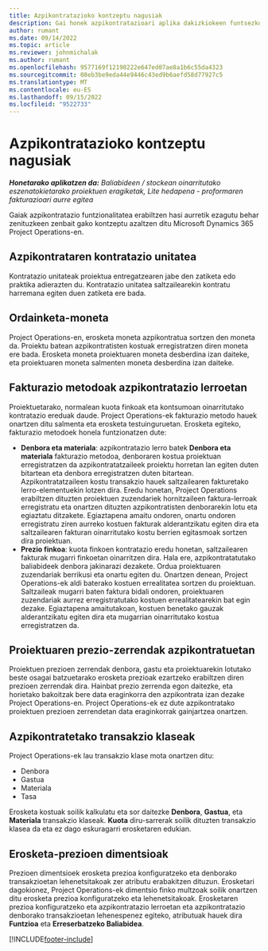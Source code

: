 ```yaml
---
title: Azpikontratazioko kontzeptu nagusiak
description: Gai honek azpikontratazioari aplika dakizkiokeen funtsezko kontzeptu batzuk azaltzen ditu Microsoft Dynamics 365 Project Operations-en.
author: rumant
ms.date: 09/14/2022
ms.topic: article
ms.reviewer: johnmichalak
ms.author: rumant
ms.openlocfilehash: 9577169f12198222e647ed07ae8a1b6c55da4323
ms.sourcegitcommit: 08eb3be9eda44e9446c43ed9b6aefd58d77927c5
ms.translationtype: MT
ms.contentlocale: eu-ES
ms.lasthandoff: 09/15/2022
ms.locfileid: "9522733"
---
```

# <a name="key-concepts-in-subcontracting"></a>Azpikontratazioko kontzeptu nagusiak


_**Honetarako aplikatzen da:** Baliabideen / stockean oinarritutako eszenatokietarako proiektuen eragiketak, Lite hedapena - proformaren fakturazioari aurre egitea_

Gaiak azpikontratazio funtzionalitatea erabiltzen hasi aurretik ezagutu behar zenituzkeen zenbait gako kontzeptu azaltzen ditu Microsoft Dynamics 365 Project Operations-en.

## <a name="contracting-unit-on-the-subcontract"></a>Azpikontrataren kontratazio unitatea

Kontratazio unitateak proiektua entregatzearen jabe den zatiketa edo praktika adierazten du. Kontratazio unitatea saltzailearekin kontratu harremana egiten duen zatiketa ere bada.

## <a name="purchase-currency"></a>Ordainketa-moneta

Project Operations-en, erosketa moneta azpikontratua sortzen den moneta da. Proiektu batean azpikontratisten kostuak erregistratzen diren moneta ere bada. Erosketa moneta proiektuaren moneta desberdina izan daiteke, eta proiektuaren moneta salmenten moneta desberdina izan daiteke.

## <a name="billing-methods-on-subcontract-lines"></a>Fakturazio metodoak azpikontratazio lerroetan

Proiektuetarako, normalean kuota finkoak eta kontsumoan oinarritutako kontratazio ereduak daude. Project Operations-ek fakturazio metodo hauek onartzen ditu salmenta eta erosketa testuinguruetan. Erosketa egiteko, fakturazio metodoek honela funtzionatzen dute:

- **Denbora eta materiala**: azpikontratazio lerro batek **Denbora eta materiala** fakturazio metodoa, denboraren kostua proiektuan erregistratzen da azpikontratatzaileek proiektu horretan lan egiten duten bitartean eta denbora erregistratzen duten bitartean. Azpikontratatzaileen kostu transakzio hauek saltzailearen fakturetako lerro-elementuekin lotzen dira. Eredu honetan, Project Operations erabiltzen dituzten proiektuen zuzendariek hornitzaileen faktura-lerroak erregistratu eta onartzen dituzten azpikontratisten denborarekin lotu eta egiaztatu ditzakete. Egiaztapena amaitu ondoren, onartu ondoren erregistratu ziren aurreko kostuen fakturak alderantzikatu egiten dira eta saltzailearen fakturan oinarritutako kostu berrien egitasmoak sortzen dira proiektuan.
- **Prezio finkoa**: kuota finkoen kontratazio eredu honetan, saltzailearen fakturak mugarri finkoetan oinarritzen dira. Hala ere, azpikontratatutako baliabideek denbora jakinarazi dezakete. Ordua proiektuaren zuzendariak berrikusi eta onartu egiten du. Onartzen denean, Project Operations-ek aldi baterako kostuen errealitatea sortzen du proiektuan. Saltzaileak mugarri baten faktura bidali ondoren, proiektuaren zuzendariak aurrez erregistratutako kostuen errealitatearekin bat egin dezake. Egiaztapena amaitutakoan, kostuen benetako gauzak alderantzikatu egiten dira eta mugarrian oinarritutako kostua erregistratzen da.

## <a name="project-price-lists-on-subcontracts"></a>Proiektuaren prezio-zerrendak azpikontratuetan

Proiektuen prezioen zerrendak denbora, gastu eta proiektuarekin lotutako beste osagai batzuetarako erosketa prezioak ezartzeko erabiltzen diren prezioen zerrendak dira. Hainbat prezio zerrenda egon daitezke, eta horietako bakoitzak bere data eraginkorra den azpikontrata izan dezake Project Operations-en. Project Operations-ek ez dute azpikontratako proiektuen prezioen zerrendetan data eraginkorrak gainjartzea onartzen.

## <a name="transaction-classes-on-subcontracts"></a>Azpikontratetako transakzio klaseak

Project Operations-ek lau transakzio klase mota onartzen ditu:

- Denbora
- Gastua
- Materiala
- Tasa

Erosketa kostuak soilik kalkulatu eta sor daitezke **Denbora**, **Gastua**, eta **Materiala** transakzio klaseak. **Kuota** diru-sarrerak soilik dituzten transakzio klasea da eta ez dago eskuragarri erosketaren edukian.

## <a name="purchase-pricing-dimensions"></a>Erosketa-prezioen dimentsioak

Prezioen dimentsioek erosketa prezioa konfiguratzeko eta denborako transakzioetan lehenetsitakoak zer atributu erabakitzen dituzun. Erosketari dagokionez, Project Operations-ek dimentsio finko multzoak soilik onartzen ditu erosketa prezioa konfiguratzeko eta lehenetsitakoak. Erosketaren prezioa konfiguratzeko eta azpikontratazio lerroetan eta azpikontratazio denborako transakzioetan lehenespenez egiteko, atributuak hauek dira **Funtzioa** eta **Erreserbatzeko Baliabidea**.

[!INCLUDE[footer-include](../../includes/footer-banner.md)]
